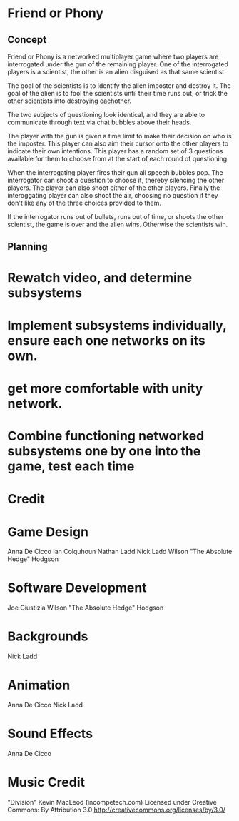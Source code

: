 Friend or Phony
===============

## Concept

Friend or Phony is a networked multiplayer game where two players are interrogated under the gun of the remaining player. One of the interrogated players is a scientist, the other is an alien disguised as that same scientist.

The goal of the scientists is to identify the alien imposter and destroy it.
The goal of the alien is to fool the scientists until their time runs out, or trick the other scientists into destroying eachother.

The two subjects of questioning look identical, and they are able to communicate through text via chat bubbles above their heads. 

The player with the gun is given a time limit to make their decision on who is the imposter. This player can also aim their cursor onto the other players to indicate their own intentions. This player has a random set of 3 questions available for them to choose from at the start of each round of questioning.

When the interrogating player fires their gun all speech bubbles pop. The interrogator can shoot a question to choose it, thereby silencing the other players. The player can also shoot either of the other players. Finally the interoggating player can also shoot the air, choosing no question if they don't like any of the three choices provided to them.

If the interrogator runs out of bullets, runs out of time, or shoots the other scientist, the game is over and the alien wins.
Otherwise the scientists win.

## Planning

# Rewatch video, and determine subsystems
# Implement subsystems individually, ensure each one networks on its own.
#	get more comfortable with unity network.
# Combine functioning networked subsystems one by one into the game, test each time

# Credit

# Game Design

Anna De Cicco
Ian Colquhoun
Nathan Ladd
Nick Ladd
Wilson "The Absolute Hedge" Hodgson

# Software Development

Joe Giustizia
Wilson "The Absolute Hedge" Hodgson

# Backgrounds

Nick Ladd

# Animation

Anna De Cicco
Nick Ladd

# Sound Effects

Anna De Cicco

# Music Credit

"Division" Kevin MacLeod (incompetech.com)
Licensed under Creative Commons: By Attribution 3.0
http://creativecommons.org/licenses/by/3.0/
